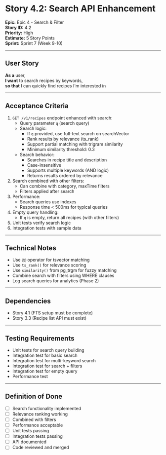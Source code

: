 # Story 4.2: Search API Enhancement

**Epic:** Epic 4 - Search & Filter  
**Story ID:** 4.2  
**Priority:** High  
**Estimate:** 5 Story Points  
**Sprint:** Sprint 7 (Week 9-10)

---

## User Story

**As a** user,  
**I want** to search recipes by keywords,  
**so that** I can quickly find recipes I'm interested in

---

## Acceptance Criteria

1. `GET /v1/recipes` endpoint enhanced with search:
   - Query parameter `q` (search query)
   - Search logic:
     - If `q` provided, use full-text search on searchVector
     - Rank results by relevance (ts_rank)
     - Support partial matching with trigram similarity
     - Minimum similarity threshold: 0.3
   - Search behavior:
     - Searches in recipe title and description
     - Case-insensitive
     - Supports multiple keywords (AND logic)
     - Returns results ordered by relevance
2. Search combined with other filters:
   - Can combine with category, maxTime filters
   - Filters applied after search
3. Performance:
   - Search queries use indexes
   - Response time < 500ms for typical queries
4. Empty query handling:
   - If `q` is empty, return all recipes (with other filters)
5. Unit tests verify search logic
6. Integration tests with sample data

---

## Technical Notes

- Use `@@` operator for tsvector matching
- Use `ts_rank()` for relevance scoring
- Use `similarity()` from pg_trgm for fuzzy matching
- Combine search with filters using WHERE clauses
- Log search queries for analytics (Phase 2)

---

## Dependencies

- Story 4.1 (FTS setup must be complete)
- Story 3.3 (Recipe list API must exist)

---

## Testing Requirements

- Unit tests for search query building
- Integration test for basic search
- Integration test for multi-keyword search
- Integration test for search + filters
- Integration test for empty query
- Performance test

---

## Definition of Done

- [ ] Search functionality implemented
- [ ] Relevance ranking working
- [ ] Combined with filters
- [ ] Performance acceptable
- [ ] Unit tests passing
- [ ] Integration tests passing
- [ ] API documented
- [ ] Code reviewed and merged
